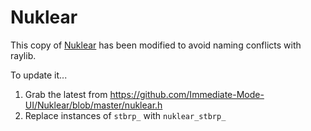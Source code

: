 # Nuklear

This copy of [Nuklear](https://github.com/Immediate-Mode-UI/Nuklear) has been modified to avoid naming conflicts with raylib.

To update it...

1. Grab the latest from https://github.com/Immediate-Mode-UI/Nuklear/blob/master/nuklear.h
2. Replace instances of `stbrp_` with `nuklear_stbrp_`
